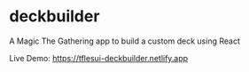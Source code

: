 # deckbuilder

A Magic The Gathering app to build a custom deck using React

Live Demo: https://tflesui-deckbuilder.netlify.app
